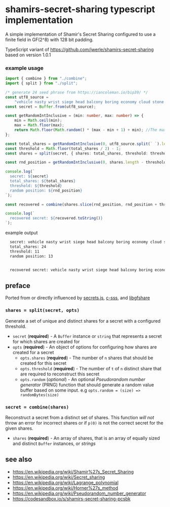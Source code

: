 shamirs-secret-sharing typescript implementation
======================

A simple implementation of Shamir's Secret Sharing configured to use a finite field in GF(2^8) with 128 bit padding.

TypeScript variant of https://github.com/jwerle/shamirs-secret-sharing based on version 1.0.1

### example usage

```typescript
import { combine } from "./combine";
import { split } from "./split";

/* generate 24 seed phrase from https://iancoleman.io/bip39/ */
const utf8_source =
    "vehicle nasty wrist siege head balcony boring economy cloud stone peace merry hospital cliff dinosaur walnut cat solar diesel horse honey end live gate";
const secret = Buffer.from(utf8_source);

const getRandomIntInclusive = (min: number, max: number) => {
    min = Math.ceil(min);
    max = Math.floor(max);
    return Math.floor(Math.random() * (max - min + 1) + min); //The maximum is inclusive and the minimum is inclusive
};

const total_shares = getRandomIntInclusive(0, utf8_source.split(` `).length);
const threshold = Math.floor(total_shares / 2) - 1;
const shares = split(secret, { shares: total_shares, threshold: threshold });

const rnd_position = getRandomIntInclusive(0, shares.length - threshold);

console.log(`
  secret: ${secret}
  total_shares: ${total_shares}
  threshold: ${threshold}
  random position: ${rnd_position}
`);

const recovered = combine(shares.slice(rnd_position, rnd_position + threshold));

console.log(`
  recovered secret: ${recovered.toString()}
`);

```

example output

```bash 
  secret: vehicle nasty wrist siege head balcony boring economy cloud stone peace merry hospital cliff dinosaur walnut cat solar diesel horse honey end live gate
  total_shares: 24
  threshold: 11
  random position: 13


  recovered secret: vehicle nasty wrist siege head balcony boring economy cloud stone peace merry hospital cliff dinosaur walnut cat solar diesel horse honey end live gate
```


## preface

Ported from or directly influenced by
[secrets.js](https://github.com/grempe/secrets.js),
[c-sss](https://github.com/fletcher/c-sss), and
[libgfshare](https://launchpad.net/libgfshare)

### `shares = split(secret, opts)`

Generate a set of unique and distinct shares for a secret with a configured threshold.

* `secret` (**required**) - A `Buffer` instance or `string` that represents a
  secret for which shares are created for
* `opts` (**required**) - An object of options for configuring how
  shares are created for a secret
  * `opts.shares` (**required**) - The number of `n` shares that should
    be created for this secret
  * `opts.threshold` (**required**) - The number of `t` of `n` distinct share
    that are required to reconstruct this secret
  * `opts.random` (*optional*) - An optional _Pseudorandom number
    generator_ (PRNG) function that should generate a random value
    buffer based on some input. e.g `opts.random = (size) =>
    randomBytes(size)`

### `secret = combine(shares)`

Reconstruct a secret from a distinct set of shares. This function _will not_ throw an error for incorrect shares or if `p(0)` is not the correct secret for the given shares.

* `shares` (**required**) - An array of shares, that is an array of
  equally sized and distinct `Buffer` instances, or _strings_

## see also

* https://en.wikipedia.org/wiki/Shamir%27s_Secret_Sharing
* https://en.wikipedia.org/wiki/Secret_sharing
* https://en.wikipedia.org/wiki/Lagrange_polynomial
* https://en.wikipedia.org/wiki/Horner%27s_method
* https://en.wikipedia.org/wiki/Pseudorandom_number_generator
* https://codesandbox.io/s/shamirs-secret-sharing-pcsbk


